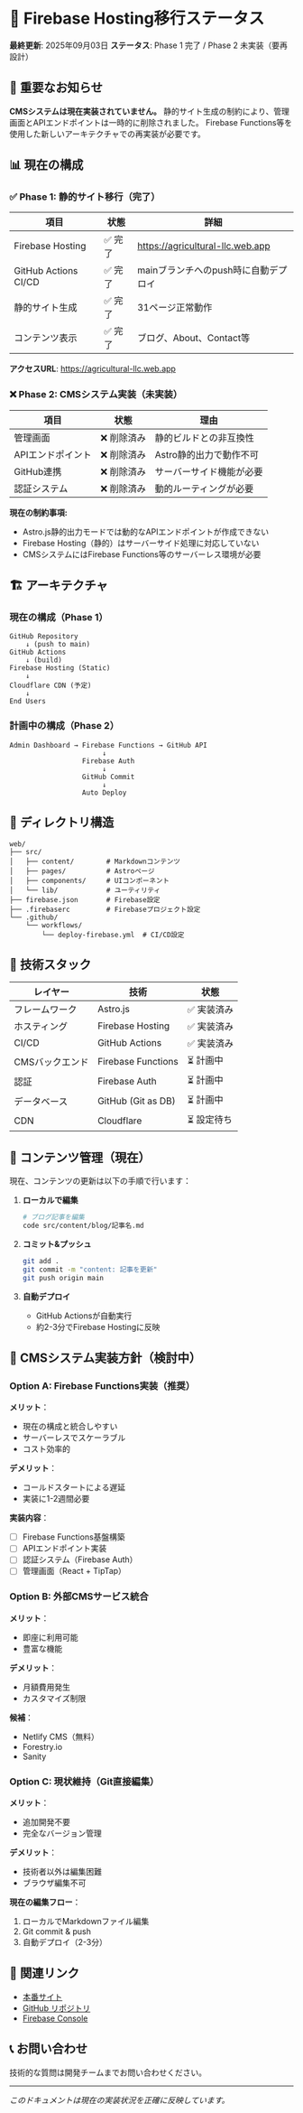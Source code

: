 # 🚀 Firebase Hosting移行ステータス

**最終更新**: 2025年09月03日
**ステータス**: Phase 1 完了 / Phase 2 未実装（要再設計）

## 🚨 重要なお知らせ

**CMSシステムは現在実装されていません。**
静的サイト生成の制約により、管理画面とAPIエンドポイントは一時的に削除されました。
Firebase Functions等を使用した新しいアーキテクチャでの再実装が必要です。

## 📊 現在の構成

### ✅ Phase 1: 静的サイト移行（完了）

| 項目 | 状態 | 詳細 |
|------|------|------|
| Firebase Hosting | ✅ 完了 | https://agricultural-llc.web.app |
| GitHub Actions CI/CD | ✅ 完了 | mainブランチへのpush時に自動デプロイ |
| 静的サイト生成 | ✅ 完了 | 31ページ正常動作 |
| コンテンツ表示 | ✅ 完了 | ブログ、About、Contact等 |

**アクセスURL**: https://agricultural-llc.web.app

### ❌ Phase 2: CMSシステム実装（未実装）

| 項目 | 状態 | 理由 |
|------|------|----------|
| 管理画面 | ❌ 削除済み | 静的ビルドとの非互換性 |
| APIエンドポイント | ❌ 削除済み | Astro静的出力で動作不可 |
| GitHub連携 | ❌ 削除済み | サーバーサイド機能が必要 |
| 認証システム | ❌ 削除済み | 動的ルーティングが必要 |

**現在の制約事項:**
- Astro.js静的出力モードでは動的なAPIエンドポイントが作成できない
- Firebase Hosting（静的）はサーバーサイド処理に対応していない
- CMSシステムにはFirebase Functions等のサーバーレス環境が必要

## 🏗️ アーキテクチャ

### 現在の構成（Phase 1）
```
GitHub Repository
    ↓ (push to main)
GitHub Actions
    ↓ (build)
Firebase Hosting (Static)
    ↓
Cloudflare CDN (予定)
    ↓
End Users
```

### 計画中の構成（Phase 2）
```
Admin Dashboard → Firebase Functions → GitHub API
                       ↓
                  Firebase Auth
                       ↓
                  GitHub Commit
                       ↓
                  Auto Deploy
```

## 📁 ディレクトリ構造

```
web/
├── src/
│   ├── content/        # Markdownコンテンツ
│   ├── pages/          # Astroページ
│   ├── components/     # UIコンポーネント
│   └── lib/            # ユーティリティ
├── firebase.json       # Firebase設定
├── .firebaserc         # Firebaseプロジェクト設定
└── .github/
    └── workflows/
        └── deploy-firebase.yml  # CI/CD設定
```

## 🔧 技術スタック

| レイヤー | 技術 | 状態 |
|---------|------|------|
| フレームワーク | Astro.js | ✅ 実装済み |
| ホスティング | Firebase Hosting | ✅ 実装済み |
| CI/CD | GitHub Actions | ✅ 実装済み |
| CMSバックエンド | Firebase Functions | ⏳ 計画中 |
| 認証 | Firebase Auth | ⏳ 計画中 |
| データベース | GitHub (Git as DB) | ⏳ 計画中 |
| CDN | Cloudflare | ⏳ 設定待ち |

## 📝 コンテンツ管理（現在）

現在、コンテンツの更新は以下の手順で行います：

1. **ローカルで編集**
   ```bash
   # ブログ記事を編集
   code src/content/blog/記事名.md
   ```

2. **コミット&プッシュ**
   ```bash
   git add .
   git commit -m "content: 記事を更新"
   git push origin main
   ```

3. **自動デプロイ**
   - GitHub Actionsが自動実行
   - 約2-3分でFirebase Hostingに反映

## 🚀 CMSシステム実装方針（検討中）

### Option A: Firebase Functions実装（推奨）

**メリット**：
- 現在の構成と統合しやすい
- サーバーレスでスケーラブル
- コスト効率的

**デメリット**：
- コールドスタートによる遅延
- 実装に1-2週間必要

**実装内容**：
- [ ] Firebase Functions基盤構築
- [ ] APIエンドポイント実装
- [ ] 認証システム（Firebase Auth）
- [ ] 管理画面（React + TipTap）

### Option B: 外部CMSサービス統合

**メリット**：
- 即座に利用可能
- 豊富な機能

**デメリット**：
- 月額費用発生
- カスタマイズ制限

**候補**：
- Netlify CMS（無料）
- Forestry.io
- Sanity

### Option C: 現状維持（Git直接編集）

**メリット**：
- 追加開発不要
- 完全なバージョン管理

**デメリット**：
- 技術者以外は編集困難
- ブラウザ編集不可

**現在の編集フロー**：
1. ローカルでMarkdownファイル編集
2. Git commit & push
3. 自動デプロイ（2-3分）

## 🔗 関連リンク

- [本番サイト](https://agricultural-llc.web.app)
- [GitHub リポジトリ](https://github.com/Agricultural-LLC/web)
- [Firebase Console](https://console.firebase.google.com/project/agricultural-llc)

## 📞 お問い合わせ

技術的な質問は開発チームまでお問い合わせください。

---
*このドキュメントは現在の実装状況を正確に反映しています。*
